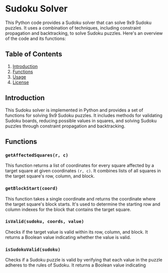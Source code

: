 # Sudoku Solver

This Python code provides a Sudoku solver that can solve 9x9 Sudoku puzzles. It uses a combination of techniques, including constraint propagation and backtracking, to solve Sudoku puzzles. Here's an overview of the code and its functions:

## Table of Contents
1. [Introduction](#introduction)
2. [Functions](#functions)
3. [Usage](#usage)
4. [License](#license)

## Introduction

This Sudoku solver is implemented in Python and provides a set of functions for solving 9x9 Sudoku puzzles. It includes methods for validating Sudoku boards, reducing possible values in squares, and solving Sudoku puzzles through constraint propagation and backtracking.

## Functions

### `getAffectedSquares(r, c)`
This function returns a list of coordinates for every square affected by a target square at given coordinates `(r, c)`. It combines lists of all squares in the target square's row, column, and block.

### `getBlockStart(coord)`
This function takes a single coordinate and returns the coordinate where the target square's block starts. It's used to determine the starting row and column indexes for the block that contains the target square.

### `isValid(sudoku, coords, value)`
Checks if the target value is valid within its row, column, and block. It returns a Boolean value indicating whether the value is valid.

### `isSudokuValid(sudoku)`
Checks if a Sudoku puzzle is valid by verifying that each value in the puzzle adheres to the rules of Sudoku. It returns a Boolean value indicating
